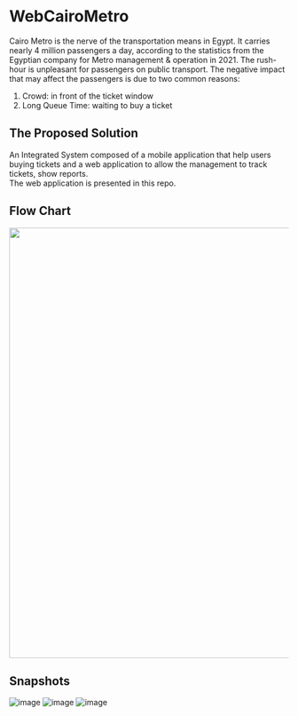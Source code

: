 # WebCairoMetro

Cairo Metro is the nerve of the transportation means in Egypt. 
It carries nearly 4 million passengers a day, according to the statistics from the Egyptian company for Metro management & operation in 2021.
The rush-hour is unpleasant for passengers on public transport. The negative impact that may affect the passengers is due to two common reasons:
1. Crowd: in front of the ticket window
2. Long Queue Time: waiting to buy a ticket

## The Proposed Solution
An Integrated System composed of a mobile application that help users buying tickets and a web application to allow the management to track tickets, show reports. <br>
The web application is presented in this repo. 

## Flow Chart
<img src="https://user-images.githubusercontent.com/47760339/193697552-1383471f-995e-4e5d-b1c9-7b9e02c81102.png" width="600" height="775">

## Snapshots
![image](https://user-images.githubusercontent.com/47760339/193696234-966ead52-d6d9-414a-9e9f-c9f29b9be1e4.png)
![image](https://user-images.githubusercontent.com/47760339/193696328-29e1eaea-c17c-4ea6-b580-42e45bbd2f67.png)
![image](https://user-images.githubusercontent.com/47760339/193696415-bb0bcb1e-3dc8-4891-a77e-3e5e34ed16bb.png)




